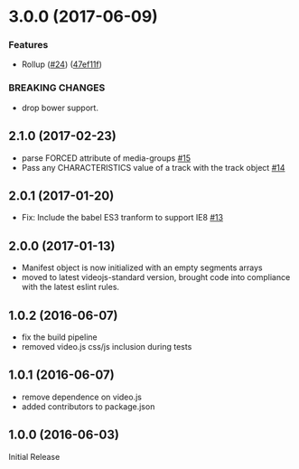 <a name="3.0.0"></a>
# 3.0.0 (2017-06-09)

### Features

* Rollup ([#24](https://github.com/videojs/m3u8-parser/issues/24)) ([47ef11f](https://github.com/videojs/m3u8-parser/commit/47ef11f))


### BREAKING CHANGES

* drop bower support.

## 2.1.0 (2017-02-23)
* parse FORCED attribute of media-groups [#15](https://github.com/videojs/m3u8-parser/pull/15)
* Pass any CHARACTERISTICS value of a track with the track object [#14](https://github.com/videojs/m3u8-parser/pull/14)

## 2.0.1 (2017-01-20)
* Fix: Include the babel ES3 tranform to support IE8 [#13](https://github.com/videojs/m3u8-parser/pull/13)

## 2.0.0 (2017-01-13)
* Manifest object is now initialized with an empty segments arrays
* moved to latest videojs-standard version, brought code into
compliance with the latest eslint rules.

## 1.0.2 (2016-06-07)
* fix the build pipeline
* removed video.js css/js inclusion during tests

## 1.0.1 (2016-06-07)
* remove dependence on video.js
* added contributors to package.json

## 1.0.0 (2016-06-03)
Initial Release

